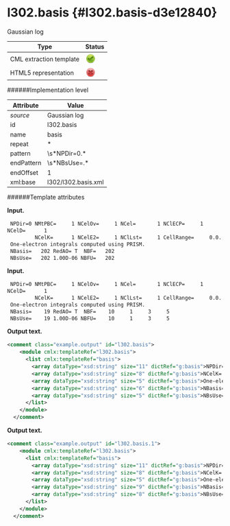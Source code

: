 # l302.basis {#l302.basis-d3e12840}

Gaussian log

| Type                                                                                                                                                | Status                                                                                                                                              |
|----|----|
| CML extraction template                                                                                                                             | ![](/imgs/Total.png)                                                                                                                                |
| HTML5 representation                                                                                                                                | ![](/imgs/None.png)                                                                                                                                 |

######Implementation level

| Attribute                                                                                                                                           | Value                                                                                                                                               |
|----|----|
| *source*                                                                                                                                            | Gaussian log                                                                                                                                        |
| id                                                                                                                                                  | l302.basis                                                                                                                                          |
| name                                                                                                                                                | basis                                                                                                                                               |
| repeat                                                                                                                                              | \*                                                                                                                                                  |
| pattern                                                                                                                                             | \\s\*NPDir=0.\*                                                                                                                                     |
| endPattern                                                                                                                                          | \\s\*NBsUse=.\*                                                                                                                                     |
| endOffset                                                                                                                                           | 1                                                                                                                                                   |
| xml:base                                                                                                                                            | l302/l302.basis.xml                                                                                                                                 |

######Template attributes

**Input.**

     NPDir=0 NMtPBC=     1 NCelOv=     1 NCel=       1 NClECP=     1 NCelD=      1
             NCelK=      1 NCelE2=     1 NClLst=     1 CellRange=     0.0.
     One-electron integrals computed using PRISM.
     NBasis=   202 RedAO= T  NBF=   202
     NBsUse=   202 1.00D-06 NBFU=   202
     

**Input.**

     NPDir=0 NMtPBC=     1 NCelOv=     1 NCel=       1 NClECP=     1 NCelD=      1
             NCelK=      1 NCelE2=     1 NClLst=     1 CellRange=     0.0.
     One-electron integrals computed using PRISM.
     NBasis=    19 RedAO= T  NBF=    10     1     3     5
     NBsUse=    19 1.00D-06 NBFU=    10     1     3     5
      

**Output text.**

```xml
<comment class="example.output" id="l302.basis">
    <module cmlx:templateRef="l302.basis">
      <list cmlx:templateRef="basis">
        <array dataType="xsd:string" size="11" dictRef="g:basis">NPDir=0 NMtPBC= 1 NCelOv= 1 NCel= 1 NClECP= 1 NCelD= 1</array>
        <array dataType="xsd:string" size="8" dictRef="g:basis">NCelK= 1 NCelE2= 1 NClLst= 1 CellRange= 0.0.</array>
        <array dataType="xsd:string" size="5" dictRef="g:basis">One-electron integrals computed using PRISM.</array>
        <array dataType="xsd:string" size="6" dictRef="g:basis">NBasis= 202 RedAO= T NBF= 202</array>
        <array dataType="xsd:string" size="5" dictRef="g:basis">NBsUse= 202 1.00D-06 NBFU= 202</array>
      </list>
    </module>
  </comment>
```

**Output text.**

```xml
<comment class="example.output" id="l302.basis.1">
    <module cmlx:templateRef="l302.basis">
      <list cmlx:templateRef="basis">
        <array dataType="xsd:string" size="11" dictRef="g:basis">NPDir=0 NMtPBC= 1 NCelOv= 1 NCel= 1 NClECP= 1 NCelD= 1</array>
        <array dataType="xsd:string" size="8" dictRef="g:basis">NCelK= 1 NCelE2= 1 NClLst= 1 CellRange= 0.0.</array>
        <array dataType="xsd:string" size="5" dictRef="g:basis">One-electron integrals computed using PRISM.</array>
        <array dataType="xsd:string" size="9" dictRef="g:basis">NBasis= 19 RedAO= T NBF= 10 1 3 5</array>
        <array dataType="xsd:string" size="8" dictRef="g:basis">NBsUse= 19 1.00D-06 NBFU= 10 1 3 5</array>
      </list>
    </module>
  </comment>
```
